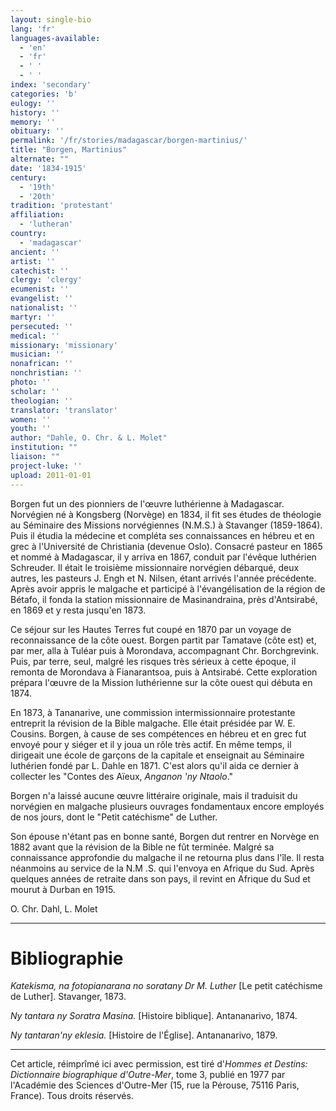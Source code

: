 ```yaml
---
layout: single-bio
lang: 'fr'
languages-available:
  - 'en'
  - 'fr'
  - ' '
  - ' '
index: 'secondary'
categories: 'b'
eulogy: ''
history: ''
memory: ''
obituary: ''
permalink: '/fr/stories/madagascar/borgen-martinius/'
title: "Borgen, Martinius"
alternate: ""
date: '1834-1915'
century:
  - '19th'
  - '20th'
tradition: 'protestant'
affiliation:
  - 'lutheran'
country:
  - 'madagascar'
ancient: ''
artist: ''
catechist: ''
clergy: 'clergy'
ecumenist: ''
evangelist: ''
nationalist: ''
martyr: ''
persecuted: ''
medical: ''
missionary: 'missionary'
musician: ''
nonafrican: ''
nonchristian: ''
photo: ''
scholar: ''
theologian: ''
translator: 'translator'
women: ''
youth: ''
author: "Dahle, O. Chr. & L. Molet"
institution: ""
liaison: ""
project-luke: ''
upload: 2011-01-01
---
```




Borgen fut un des pionniers de l'œuvre luthérienne à Madagascar. Norvégien né à Kongsberg (Norvège) en 1834, il fit ses études de théologie au Séminaire des Missions norvégiennes (N.M.S.) à Stavanger (1859-1864). Puis il étudia la médecine et compléta ses connaissances en hébreu et en grec à l'Université de Christiania (devenue Oslo). Consacré pasteur en 1865 et nommé à Madagascar, il y arriva en 1867, conduit par l'évêque luthérien Schreuder. Il était le troisième missionnaire norvégien débarqué, deux autres, les pasteurs J. Engh et N. Nilsen, étant arrivés l'année précédente. Après avoir appris le malgache et participé à l'évangélisation de la région de Bétafo, il fonda la station missionnaire de Masinandraina, près d'Antsirabé, en 1869 et y resta jusqu'en 1873.

Ce séjour sur les Hautes Terres fut coupé en 1870 par un voyage de reconnaissance de la côte ouest. Borgen partit par Tamatave (côte est) et, par mer, alla à Tuléar puis à Morondava, accompagnant Chr. Borchgrevink. Puis, par terre, seul, malgré les risques très sérieux à cette époque, il remonta de Morondava à Fianarantsoa, puis à Antsirabé. Cette exploration prépara l'œuvre de la Mission luthérienne sur la côte ouest qui débuta en 1874.

En 1873, à Tananarive, une commission intermissionnaire protestante entreprit la révision de la Bible malgache. Elle était présidée par W. E. Cousins. Borgen, à cause de ses compétences en hébreu et en grec fut envoyé pour y siéger et il y joua un rôle très actif. En même temps, il dirigeait une école de garçons de la capitale et enseignait au Séminaire luthérien fondé par L. Dahle en 1871. C'est alors qu'il aida ce dernier à collecter les "Contes des Aïeux, *Anganon 'ny Ntaolo*."

Borgen n'a laissé aucune œuvre littéraire originale, mais il traduisit du norvégien en malgache plusieurs ouvrages fondamentaux encore employés de nos jours, dont le "Petit catéchisme" de Luther.

Son épouse n'étant pas en bonne santé, Borgen dut rentrer en Norvège en 1882 avant que la révision de la Bible ne fût terminée. Malgré sa connaissance approfondie du malgache il ne retourna plus dans l'île. Il resta néanmoins au service de la N.M .S. qui l'envoya en Afrique du Sud. Après quelques années de retraite dans son pays, il revint en Afrique du Sud et mourut à Durban en 1915.

O. Chr. Dahl, L. Molet

---

# Bibliographie

*Katekisma, na fotopianarana no soratany Dr M. Luther* [Le petit catéchisme de Luther]. Stavanger, 1873.

*Ny tantara ny Soratra Masina.* [Histoire biblique]. Antananarivo, 1874.

*Ny tantaran'ny eklesia.* [Histoire de l'Église]. Antananarivo, 1879.

---

Cet article, réimprîmé ici avec permission, est tiré d'*Hommes et Destins: Dictionnaire biographique d'Outre-Mer*, tome 3, publié en 1977 par l'Académie des Sciences d'Outre-Mer (15, rue la Pérouse, 75116 Paris, France). Tous droits réservés.
